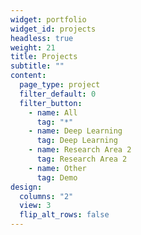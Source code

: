 ```yaml
---
widget: portfolio
widget_id: projects
headless: true
weight: 21
title: Projects
subtitle: ""
content:
  page_type: project
  filter_default: 0
  filter_button:
    - name: All
      tag: "*"
    - name: Deep Learning
      tag: Deep Learning
    - name: Research Area 2
      tag: Research Area 2
    - name: Other
      tag: Demo
design:
  columns: "2"
  view: 3
  flip_alt_rows: false
---
```

